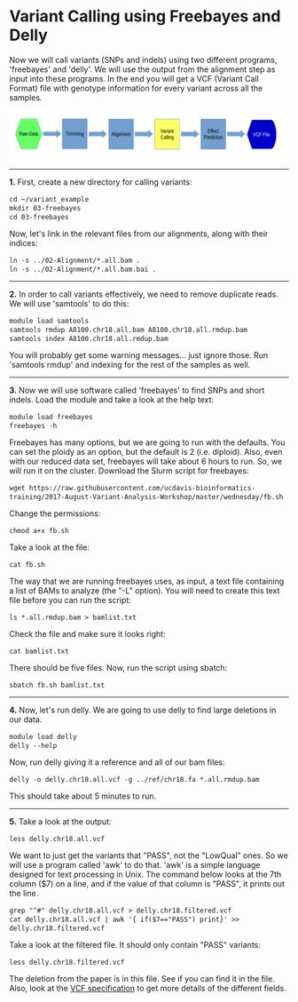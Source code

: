 Variant Calling using Freebayes and Delly
==========================================

Now we will call variants (SNPs and indels) using two different programs, 'freebayes' and 'delly'. We will use the output from the alignment step as input into these programs. In the end you will get a VCF (Variant Call Format) file with genotype information for every variant across all the samples.

![fc04](fc04.png)

---

**1\.** First, create a new directory for calling variants:

    cd ~/variant_example
    mkdir 03-freebayes
    cd 03-freebayes

Now, let's link in the relevant files from our alignments, along with their indices:

    ln -s ../02-Alignment/*.all.bam .
    ln -s ../02-Alignment/*.all.bam.bai .

---

**2\.** In order to call variants effectively, we need to remove duplicate reads. We will use 'samtools' to do this:

    module load samtools
    samtools rmdup A8100.chr18.all.bam A8100.chr18.all.rmdup.bam
    samtools index A8100.chr18.all.rmdup.bam

You will probably get some warning messages... just ignore those. Run 'samtools rmdup' and indexing for the rest of the samples as well.

---

**3\.** Now we will use software called 'freebayes' to find SNPs and short indels. Load the module and take a look at the help text:

    module load freebayes
    freebayes -h

Freebayes has many options, but we are going to run with the defaults. You can set the ploidy as an option, but the default is 2 (i.e. diploid). Also, even with our reduced data set, freebayes will take about 6 hours to run. So, we will run it on the cluster. Download the Slurm script for freebayes:

    wget https://raw.githubusercontent.com/ucdavis-bioinformatics-training/2017-August-Variant-Analysis-Workshop/master/wednesday/fb.sh

Change the permissions:

    chmod a+x fb.sh

Take a look at the file:

    cat fb.sh

The way that we are running freebayes uses, as input, a text file containing a list of BAMs to analyze (the "-L" option). You will need to create this text file before you can run the script:

    ls *.all.rmdup.bam > bamlist.txt

Check the file and make sure it looks right:

    cat bamlist.txt

There should be five files. Now, run the script using sbatch:

    sbatch fb.sh bamlist.txt

---

**4\.** Now, let's run delly. We are going to use delly to find large deletions in our data. 

    module load delly
    delly --help

Now, run delly giving it a reference and all of our bam files:

    delly -o delly.chr18.all.vcf -g ../ref/chr18.fa *.all.rmdup.bam

This should take about 5 minutes to run.

---

**5\.** Take a look at the output:

    less delly.chr18.all.vcf

We want to just get the variants that "PASS", not the "LowQual" ones. So we will use a program called 'awk' to do that. 'awk' is a simple language designed for text processing in Unix. The command below looks at the 7th column ($7) on a line, and if the value of that column is "PASS", it prints out the line.

	grep "^#" delly.chr18.all.vcf > delly.chr18.filtered.vcf
    cat delly.chr18.all.vcf | awk '{ if($7=="PASS") print}' >> delly.chr18.filtered.vcf

Take a look at the filtered file. It should only contain "PASS" variants:

    less delly.chr18.filtered.vcf

The deletion from the paper is in this file. See if you can find it in the file. Also, look at the [VCF specification](https://samtools.github.io/hts-specs/VCFv4.2.pdf) to get more details of the different fields.
